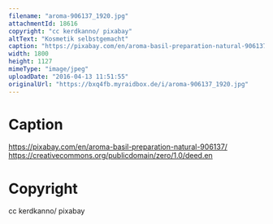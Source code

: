 ```yaml
---
filename: "aroma-906137_1920.jpg"
attachmentId: 18616
copyright: "cc kerdkanno/ pixabay"
altText: "Kosmetik selbstgemacht"
caption: "https://pixabay.com/en/aroma-basil-preparation-natural-906137/\nhttps://creativecommons.org/publicdomain/zero/1.0/deed.en"
width: 1800
height: 1127
mimeType: "image/jpeg"
uploadDate: "2016-04-13 11:51:55"
originalUrl: "https://bxq4fb.myraidbox.de/i/aroma-906137_1920.jpg"
---
```


# Caption

https://pixabay.com/en/aroma-basil-preparation-natural-906137/
https://creativecommons.org/publicdomain/zero/1.0/deed.en

# Copyright

cc kerdkanno/ pixabay
